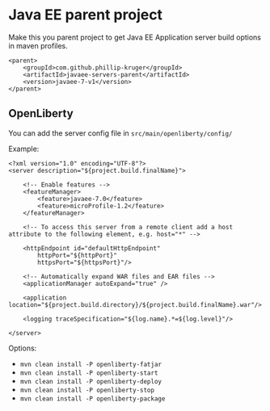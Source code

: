 # Java EE parent project

Make this you parent project to get Java EE Application server build options in maven profiles.

    <parent>
        <groupId>com.github.phillip-kruger</groupId>
        <artifactId>javaee-servers-parent</artifactId>
        <version>javaee-7-v1</version>
    </parent>

## OpenLiberty

You can add the server config file in `src/main/openliberty/config/`

Example:

    <?xml version="1.0" encoding="UTF-8"?>
    <server description="${project.build.finalName}">

        <!-- Enable features -->
        <featureManager>
            <feature>javaee-7.0</feature>
            <feature>microProfile-1.2</feature>
        </featureManager>

        <!-- To access this server from a remote client add a host attribute to the following element, e.g. host="*" -->

        <httpEndpoint id="defaultHttpEndpoint"
            httpPort="${httpPort}"
            httpsPort="${httpsPort}"/>

        <!-- Automatically expand WAR files and EAR files -->
        <applicationManager autoExpand="true" />

        <application location="${project.build.directory}/${project.build.finalName}.war"/>

        <logging traceSpecification="${log.name}.*=${log.level}"/>

    </server>

Options:

*  `mvn clean install -P openliberty-fatjar`
*  `mvn clean install -P openliberty-start`
*  `mvn clean install -P openliberty-deploy`
*  `mvn clean install -P openliberty-stop`
*  `mvn clean install -P openliberty-package`
